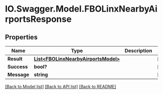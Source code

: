 # IO.Swagger.Model.FBOLinxNearbyAirportsResponse
## Properties

Name | Type | Description | Notes
------------ | ------------- | ------------- | -------------
**Result** | [**List&lt;FBOLinxNearbyAirportsModel&gt;**](FBOLinxNearbyAirportsModel.md) |  | [optional] 
**Success** | **bool?** |  | [optional] 
**Message** | **string** |  | [optional] 

[[Back to Model list]](../README.md#documentation-for-models) [[Back to API list]](../README.md#documentation-for-api-endpoints) [[Back to README]](../README.md)

